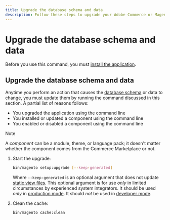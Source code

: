 ```yaml
---
title: Upgrade the database schema and data
description: Follow these steps to upgrade your Adobe Commerce or Magento Open Source database schema.
---
```


# Upgrade the database schema and data

Before you use this command, you must [install the application](../advanced.md).

## Upgrade the database schema and data

Anytime you perform an action that causes the [database schema](https://glossary.magento.com/database-schema) or data to change, you must update them by running the command discussed in this section. A partial list of reasons follows:

*  You upgraded the application using the command line
*  You installed or updated a component using the command line
*  You enabled or disabled a component using the command line

>[!NOTE]
>
>A *component* can be a module, theme, or language pack; it doesn't matter whether the component comes from the Commerce Marketplace or not.

1. Start the upgrade:

   ```bash
   bin/magento setup:upgrade [--keep-generated]
   ```

   Where `--keep-generated` is an optional argument that does not update [static view files](../../configuration/cli/static-view-file-deployment.md). This optional argument is for use *only* in limited circumstances by experienced system integrators. It should be used *only* in [production mode](../../configuration/bootstrap/application-modes.md#production-mode). It should *not* be used in [developer mode](../../configuration/bootstrap/application-modes.md#developer-mode).

1. Clean the cache:

   ```bash
   bin/magento cache:clean
   ```
